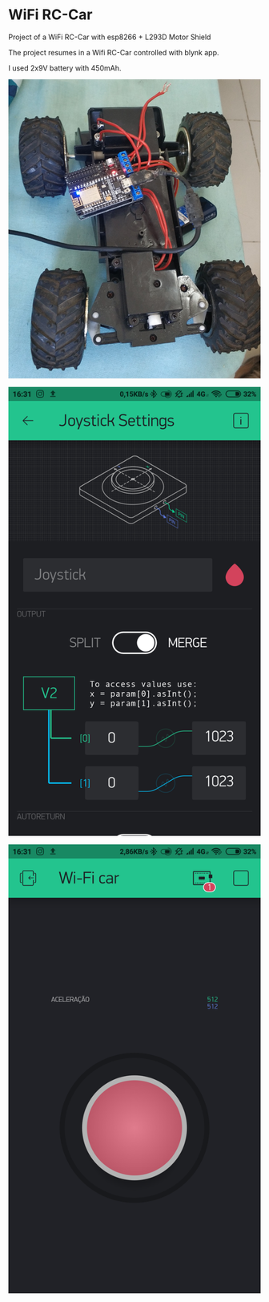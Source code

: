 # WiFi RC-Car
<p>Project of a WiFi RC-Car with esp8266 + L293D Motor Shield</p>

<p>The project resumes in a Wifi RC-Car controlled with blynk app.</p>
<p>I used 2x9V battery with 450mAh.</p>

![Car](https://github.com/iMashiro/RC-Car/blob/master/Car.jpg "Prototype")

![Blynk01](https://github.com/iMashiro/RC-Car/blob/master/Blynk01.png)

![Blynk02](https://github.com/iMashiro/RC-Car/blob/master/Blynk02.png)
